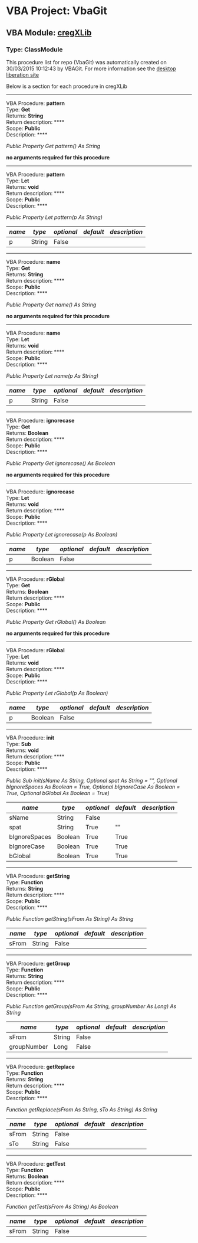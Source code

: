 # VBA Project: **VbaGit**
## VBA Module: **[cregXLib](/libraries/cregXLib.cls "source is here")**
### Type: ClassModule  

This procedure list for repo (VbaGit) was automatically created on 30/03/2015 10:12:43 by VBAGit.
For more information see the [desktop liberation site](http://ramblings.mcpher.com/Home/excelquirks/drivesdk/gettinggithubready "desktop liberation")

Below is a section for each procedure in cregXLib

---
VBA Procedure: **pattern**  
Type: **Get**  
Returns: **String**  
Return description: ****  
Scope: **Public**  
Description: ****  

*Public Property Get pattern() As String*  

**no arguments required for this procedure**


---
VBA Procedure: **pattern**  
Type: **Let**  
Returns: **void**  
Return description: ****  
Scope: **Public**  
Description: ****  

*Public Property Let pattern(p As String)*  

*name*|*type*|*optional*|*default*|*description*
---|---|---|---|---
p|String|False||


---
VBA Procedure: **name**  
Type: **Get**  
Returns: **String**  
Return description: ****  
Scope: **Public**  
Description: ****  

*Public Property Get name() As String*  

**no arguments required for this procedure**


---
VBA Procedure: **name**  
Type: **Let**  
Returns: **void**  
Return description: ****  
Scope: **Public**  
Description: ****  

*Public Property Let name(p As String)*  

*name*|*type*|*optional*|*default*|*description*
---|---|---|---|---
p|String|False||


---
VBA Procedure: **ignorecase**  
Type: **Get**  
Returns: **Boolean**  
Return description: ****  
Scope: **Public**  
Description: ****  

*Public Property Get ignorecase() As Boolean*  

**no arguments required for this procedure**


---
VBA Procedure: **ignorecase**  
Type: **Let**  
Returns: **void**  
Return description: ****  
Scope: **Public**  
Description: ****  

*Public Property Let ignorecase(p As Boolean)*  

*name*|*type*|*optional*|*default*|*description*
---|---|---|---|---
p|Boolean|False||


---
VBA Procedure: **rGlobal**  
Type: **Get**  
Returns: **Boolean**  
Return description: ****  
Scope: **Public**  
Description: ****  

*Public Property Get rGlobal() As Boolean*  

**no arguments required for this procedure**


---
VBA Procedure: **rGlobal**  
Type: **Let**  
Returns: **void**  
Return description: ****  
Scope: **Public**  
Description: ****  

*Public Property Let rGlobal(p As Boolean)*  

*name*|*type*|*optional*|*default*|*description*
---|---|---|---|---
p|Boolean|False||


---
VBA Procedure: **init**  
Type: **Sub**  
Returns: **void**  
Return description: ****  
Scope: **Public**  
Description: ****  

*Public Sub init(sName As String, Optional spat As String = "", Optional bIgnoreSpaces As Boolean = True, Optional bIgnoreCase As Boolean = True, Optional bGlobal As Boolean = True)*  

*name*|*type*|*optional*|*default*|*description*
---|---|---|---|---
sName|String|False||
spat|String|True| ""|
bIgnoreSpaces|Boolean|True| True|
bIgnoreCase|Boolean|True| True|
bGlobal|Boolean|True| True|


---
VBA Procedure: **getString**  
Type: **Function**  
Returns: **String**  
Return description: ****  
Scope: **Public**  
Description: ****  

*Public Function getString(sFrom As String) As String*  

*name*|*type*|*optional*|*default*|*description*
---|---|---|---|---
sFrom|String|False||


---
VBA Procedure: **getGroup**  
Type: **Function**  
Returns: **String**  
Return description: ****  
Scope: **Public**  
Description: ****  

*Public Function getGroup(sFrom As String, groupNumber As Long) As String*  

*name*|*type*|*optional*|*default*|*description*
---|---|---|---|---
sFrom|String|False||
groupNumber|Long|False||


---
VBA Procedure: **getReplace**  
Type: **Function**  
Returns: **String**  
Return description: ****  
Scope: **Public**  
Description: ****  

*Function getReplace(sFrom As String, sTo As String) As String*  

*name*|*type*|*optional*|*default*|*description*
---|---|---|---|---
sFrom|String|False||
sTo|String|False||


---
VBA Procedure: **getTest**  
Type: **Function**  
Returns: **Boolean**  
Return description: ****  
Scope: **Public**  
Description: ****  

*Function getTest(sFrom As String) As Boolean*  

*name*|*type*|*optional*|*default*|*description*
---|---|---|---|---
sFrom|String|False||
